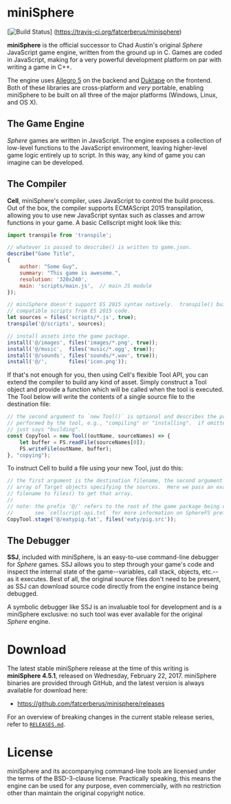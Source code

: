 miniSphere
==========

[![Build Status](https://travis-ci.org/fatcerberus/minisphere.svg?branch=master)]
(https://travis-ci.org/fatcerberus/minisphere)

**miniSphere** is the official successor to Chad Austin's original *Sphere*
JavaScript game engine, written from the ground up in C.  Games are coded in
JavaScript, making for a very powerful development platform on par with writing
a game in C++.

The engine uses [Allegro 5](http://liballeg.org) on the backend and
[Duktape](http://duktape.org/) on the frontend.  Both of these libraries are
cross-platform and *very* portable, enabling miniSphere to be built on all
three of the major platforms (Windows, Linux, and OS X).

The Game Engine
---------------

*Sphere* games are written in JavaScript.  The engine exposes a collection of
low-level functions to the JavaScript environment, leaving higher-level game
logic entirely up to script.  In this way, any kind of game you can imagine can
be developed.

The Compiler
------------

**Cell**, miniSphere's compiler, uses JavaScript to control the build process.
Out of the box, the compiler supports ECMAScript 2015 transpilation, allowing
you to use new JavaScript syntax such as classes and arrow functions in your
game.  A basic Cellscript might look like this:

```js
import transpile from 'transpile';

// whatever is passed to describe() is written to game.json.
describe("Game Title",
{
    author: "Some Guy",
    summary: "This game is awesome.",
    resolution: '320x240',
    main: 'scripts/main.js',  // main JS module
});

// miniSphere doesn't support ES 2015 syntax natively.  transpile() builds
// compatible scripts from ES 2015 code.
let sources = files('scripts/*.js', true);
transpile('@/scripts', sources);

// install assets into the game package.
install('@/images', files('images/*.png', true));
install('@/music',  files('music/*.ogg', true));
install('@/sounds', files('sounds/*.wav', true));
install('@/',       files('icon.png'));
```

If that's not enough for you, then using Cell's flexible Tool API, you can
extend the compiler to build any kind of asset.  Simply construct a Tool
object and provide a function which will be called when the tool is executed.
The Tool below will write the contents of a single source file to the
destination file:

```js
// the second argument to `new Tool()` is optional and describes the process
// performed by the tool, e.g., "compiling" or "installing".  if omitted, Cell
// just says "building".
const CopyTool = new Tool((outName, sourceNames) => {
    let buffer = FS.readFile(sourceNames[0]);
    FS.writeFile(outName, buffer);
}, "copying");
```

To instruct Cell to build a file using your new Tool, just do this:

```js
// the first argument is the destination filename, the second argument is an
// array of Target objects specifying the sources.  Here we pass an exact
// filename to files() to get that array.
//
// note: the prefix '@/' refers to the root of the game package being compiled.
//       see `cellscript-api.txt` for more information on SphereFS prefixes.
CopyTool.stage('@/eatypig.fat', files('eaty/pig.src'));
```

The Debugger
------------

**SSJ**, included with miniSphere, is an easy-to-use command-line debugger for
*Sphere* games.  SSJ allows you to step through your game's code and inspect
the internal state of the game--variables, call stack, objects, etc.--as it
executes.  Best of all, the original source files don't need to be present, as
SSJ can download source code directly from the engine instance being debugged.

A symbolic debugger like SSJ is an invaluable tool for development and is a
miniSphere exclusive: no such tool was ever available for the original *Sphere*
engine.


Download
========

The latest stable miniSphere release at the time of this writing is
**miniSphere 4.5.1**, released on Wednesday, February 22, 2017.  miniSphere
binaries are provided through GitHub, and the latest version is always
available for download here:

* <https://github.com/fatcerberus/minisphere/releases>

For an overview of breaking changes in the current stable release series, refer
to [`RELEASES.md`](RELEASES.md).


License
=======

miniSphere and its accompanying command-line tools are licensed under the terms
of the BSD-3-clause license.  Practically speaking, this means the engine can
be used for any purpose, even commercially, with no restriction other than
maintain the original copyright notice.
